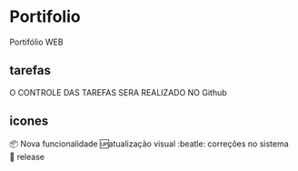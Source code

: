 # Portifolio

Portifólio WEB 

## tarefas

O CONTROLE DAS TAREFAS SERA REALIZADO NO Github

## icones

:package: Nova funcionalidade
:up:atualização visual
:beatle: correções no sistema
:checkered_flag: release